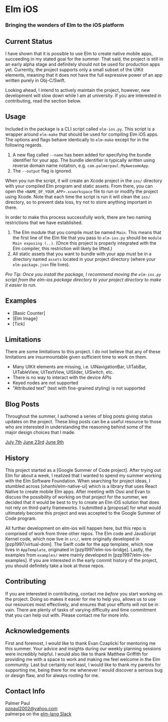 # Elm iOS
### Bringing the wonders of Elm to the iOS platform

## Current Status

I have shown that it is possible to use Elm to create native mobile apps, succeeding in my stated goal for the summer. That said, the project is still in an early alpha stage and definitely should not be used for production apps yet. Currently, the project supports only a small subset of the UIKit elements, meaning that it does not have the full expressive power of an app written purely in Obj-C/Swift.

Looking ahead, I intend to actively maintain the project, however, new development will slow down while I am at university. If you are interested in contributing, read the section below.

## Usage

Included in the package is a CLI script called `elm-ios.py`. This script is a wrapper around `elm-make` that should be used for compiling Elm iOS apps. The options and flags behave identically to `elm-make` except for in the following regards.

1. A new flag called `--name` has been added for specifying the bundle identifier for your app. The bundle identifier is typically written using reverse domain name notation, e.g. `com.palmerpaul.MyAwesomeApp`.
2. The `--output` flag is ignored.

When you run the script, it will create an Xcode project in the `ios/` directory with your compiled Elm program and static assets. From there, you can open the `<NAME_OF_YOUR_APP>.xcworkspace` file to run or modify the project using Xcode. Note that each time the script is run it will clean the `ios/` directory, so to prevent data loss, try not to store anything important in there.

In order to make this process successfully work, there are two naming restrictions that we have established.

1. The Elm module that you compile must be named `Main`. This means that the first line of the Elm file that you pass to `elm-ios.py` should be `module Main exposing (..)`. (Once this project is properly integrated with the Elm compiler, this restriction will likely be lifted.)
2. All static assets that you want to bundle with your app must be in a directory named `assets` located in your project directory (where your `elm-package.json` file lives).

_Pro Tip: Once you install the package, I recommend moving the `elm-ios.py` script from the elm-ios package directory to your project directory to make it easier to run._

## Examples

- [Basic Counter]
- [Elm Image]
- [Tick]

## Limitations

There are some limitations to this project. I do not believe that any of these limitations are insurmountable given sufficient time to work on them.

- Many UIKit elements are missing, i.e. UINavigationBar, UITabBar, UITableView, UITextView, UISlider, UISwitch, etc.
- There is no way to interact with the device APIs
- Keyed nodes are not supported
- "Attributed text" (text with fine-grained styling) is not supported

## Blog Posts

Throughout the summer, I authored a series of blog posts giving status updates on the project. These blog posts can be a useful resource to those who are interested in understanding the reasoning behind some of the major design choices that I made.

[July 7th](https://groups.google.com/forum/m/#!topic/elm-dev/D03BAaPsh70)
[June 23rd](https://groups.google.com/forum/m/#!topic/elm-dev/h14CL_5ARUo)
[June 9th](https://groups.google.com/forum/m/#!topic/elm-dev/mzU6oBCelH4)

## History

This project started as a [Google Summer of Code project]. After trying out Elm for about a week, I realized that I wanted to spend my summer working with the Elm Software Foundation. When searching for project ideas, I stumbled across [ohanhi/elm-native-ui] which is a library that uses React Native to create mobile Elm apps. After meeting with Ossi and Evan to discuss the possibility of working on that project for the summer, we decided that it would be best to try to create an Elm iOS solution that does not rely on third-party frameworks. I submitted a [proposal] for what would ultimately become this project and was accepted to the Google Summer of Code program.

All further development on elm-ios will happen here, but this repo is comprised of work from three other repos. The Elm code and JavaScript Kernel code, which now live in `src/`, were originally developed in [pzp1997/virtual-dom]. The Swift code for the app template, which now lives in `AppTemplate`, originated in [pzp1997/elm-ios-bridge]. Lastly, the examples from `examples/` were mainly developed in [pzp1997/elm-ios-examples]. If you are interested in the early commit history of the project, you should definitely take a look at those repos.

## Contributing

If you are interested in contributing, contact me _before_ you start working on the project. Doing so makes it easier for me to help you, allows us to use our resources most effectively, and ensures that your efforts will not be in vain. There are plenty of tasks of varying difficulty and time commitment that you can help out with. Please contact me for more info.

## Acknowledgements

First and foremost, I would like to thank Evan Czaplicki for mentoring me this summer. Your advice and insights during our weekly planning sessions were incredibly helpful. I would also like to thank Matthew Griffith for providing me with a space to work and making me feel welcome in the Elm community. Last but certainly not least, I would like to thank my parents for supporting me, being there for me whenever I would discover a serious bug or design flaw, and for always rooting for me.

## Contact Info

Palmer Paul<br>
pzpaul2002@yahoo.com<br>
palmerpa on the [elm-lang Slack](<https://elmlang.herokuapp.com/>)
